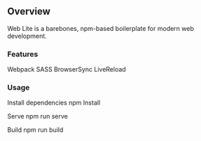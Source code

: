 
## Overview

Web Lite is a barebones, npm-based boilerplate for modern web development.

### Features
Webpack
SASS
BrowserSync
LiveReload

### Usage
Install dependencies
    npm Install

Serve
    npm run serve

Build
    npm run build